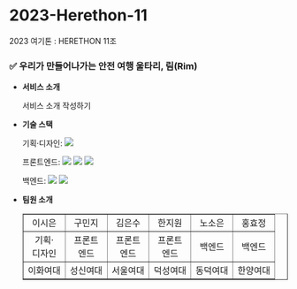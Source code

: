 # 2023-Herethon-11
2023 여기톤 : HERETHON 11조

### ✅ 우리가 만들어나가는 안전 여행 울타리, 림(Rim)

- **서비스 소개**

  서비스 소개 작성하기



- **기술 스택**

  <span>기획·디자인: </span> <img src="https://img.shields.io/badge/figma-F24E1E?style=for-the-badge&logo=figma&logoColor=white">

  <span>프론트엔드: </span> <img src="https://img.shields.io/badge/html-E34F26?style=for-the-badge&logo=html5&logoColor=white"> <img src="https://img.shields.io/badge/css-1572B6?style=for-the-badge&logo=css3&logoColor=white"> <img src="https://img.shields.io/badge/javascript-F7DF1E?style=for-the-badge&logo=javascript&logoColor=black">

  <span>백엔드: </span><img src="https://img.shields.io/badge/python-3776AB?style=for-the-badge&logo=python&logoColor=white"> <img src="https://img.shields.io/badge/django-092E20?style=for-the-badge&logo=Django&logoColor=white">
  
- **팀원 소개**

  <table border="" cellspacing="0" cellpadding="0" width="100%">
  <tr width="100%">
  <td align="center">이시은</a></td>
  <td align="center">구민지</a></td>
  <td align="center">김은수</a></td>
  <td align="center">한지원</a></td>
  <td align="center">노소은</a></td>
  <td align="center">홍효정</a></td>
  </tr>
  <tr width="100%">
  <td align="center">기획·<br>디자인</td>
  <td align="center">프론트<br>엔드</td>
  <td align="center">프론트<br>엔드</td>
  <td align="center">프론트<br>엔드</td>
  <td align="center">백엔드</td>
  <td align="center">백엔드</td>
  </tr>
  <tr width="100%">
  <td align="center">이화여대</a></td>
  <td align="center">성신여대</a></td>
  <td align="center">서울여대</a></td>
  <td align="center">덕성여대</a></td>
  <td align="center">동덕여대</a></td>
  <td align="center">한양여대</a></td>
  </tr>
  </table>
